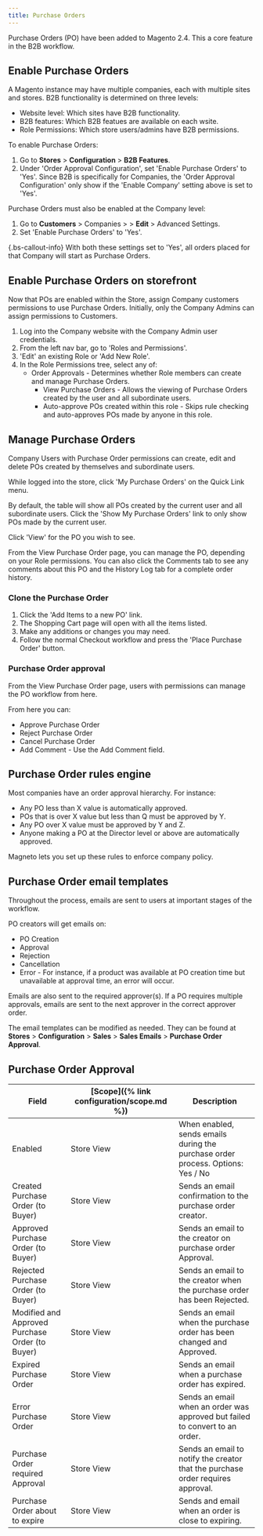 ```yaml
---
title: Purchase Orders
---
```


Purchase Orders (PO) have been added to Magento 2.4. This a core feature in the B2B workflow.

<!-- https://docs.magento.com/m2/b2b/user_guide/configuration/general/b2b-features.html -->

## Enable Purchase Orders

A Magento instance may have multiple companies, each with multiple sites and stores.
B2B functionality is determined on three levels:

*  Website level: Which sites have B2B functionality.
*  B2B features: Which B2B featues are available on each wsite.
*  Role Permissions: Which store users/admins have B2B permissions.

To enable Purchase Orders:

1. Go to **Stores** > **Configuration** > **B2B Features**.
1. Under 'Order Approval Configuration', set 'Enable Purchase Orders' to 'Yes'.
   Since B2B is specifically for Companies, the 'Order Approval Configuration' only show if the 'Enable Company' setting above is set to 'Yes'.

Purchase Orders must also be enabled at the Company level:

1. Go to **Customers** > Companies > **<Company Name>** > **Edit** > Advanced Settings.
1. Set 'Enable Purchase Orders' to 'Yes'.

{.bs-callout-info}
With both these settings set to 'Yes', all orders placed for that Company will start as Purchase Orders.

## Enable Purchase Orders on storefront

Now that POs are enabled within the Store, assign Company customers permissions to use Purchase Orders.
Initially, only the Company Admins can assign permissions to Customers.

1. Log into the Company website with the Company Admin user credentials.
1. From the left nav bar, go to 'Roles and Permissions'.
1. 'Edit' an existing Role or 'Add New Role'.
1. In the Role Permissions tree, select any of:
   *  Order Approvals - Determines whether Role members can create and manage Purchase Orders.
      *  View Purchase Orders - Allows the viewing of Purchase Orders created by the user and all subordinate users.
      *  Auto-approve POs created within this role - Skips rule checking and auto-approves POs made by anyone in this role.

## Manage Purchase Orders

Company Users with Purchase Order permissions can create, edit and delete POs created by themselves and subordinate users.

While logged into the store, click 'My Purchase Orders' on the Quick Link menu.

By default, the table will show all POs created by the current user and all subordinate users. Click the 'Show My Purchase Orders' link to only show POs made by the current user.

Click 'View' for the PO you wish to see.

From the View Purchase Order page, you can manage the PO, depending on your Role permissions.
You can also click the Comments tab to see any comments about this PO and the History Log tab for a complete order history.

<!-- Below is for https://docs.magento.com/m2/ce/user_guide/customers/account-dashboard.html area for a My Purchase Order topic. -->

### Clone the Purchase Order

1. Click the 'Add Items to a new PO' link.
1. The Shopping Cart page will open with all the items listed.
1. Make any additions or changes you may need.
1. Follow the normal Checkout workflow and press the 'Place Purchase Order' button.

### Purchase Order approval

From the View Purchase Order page, users with permissions can manage the PO workflow from here.

From here you can:

*  Approve Purchase Order
*  Reject Purchase Order
*  Cancel Purchase Order
*  Add Comment - Use the Add Comment field.

<!-- New topic might be needed for rules. -->

## Purchase Order rules engine

Most companies have an order approval hierarchy. For instance:

*  Any PO less than X value is automatically approved.
*  POs that is over X value but less than Q must be approved by Y.
*  Any PO over X value must be approved by Y and Z.
*  Anyone making a PO at the Director level or above are automatically approved.

Magneto lets you set up these rules to enforce company policy.

## Purchase Order email templates

Throughout the process, emails are sent to users at important stages of the workflow.

PO creators will get emails on:

*  PO Creation
*  Approval
*  Rejection
*  Cancellation
*  Error - For instance, if a product was available at PO creation time but unavailable at approval time, an error will occur.

Emails are also sent to the required approver(s).
If a PO requires multiple approvals, emails are sent to the next approver in the correct approver order.

The email templates can be modified as needed.
They can be found at **Stores** > **Configuration** > **Sales** > **Sales Emails** > **Purchase Order Approval**.

<!-- Added Table below goes in https://docs.magento.com/m2/ce/user_guide/configuration/sales/sales-emails.html -->

## Purchase Order Approval
|Field|[Scope]({% link configuration/scope.md %})|Description|
|--- |--- |--- |
|Enabled|Store View|When enabled, sends emails during the purchase order process. Options: Yes / No |
| Created Purchase Order (to Buyer) | Store View | Sends an email confirmation to the purchase order creator. |
| Approved Purchase Order (to Buyer) | Store View | Sends an email to the creator on purchase order Approval. |
| Rejected Purchase Order (to Buyer) | Store View | Sends an email to the creator when the purchase order has been Rejected. |
| Modified and Approved Purchase Order (to Buyer) | Store View | Sends an email when the purchase order has been changed and Approved. |
| Expired Purchase Order | Store View | Sends an email when a purchase order has expired. |
| Error Purchase Order | Store View | Sends an email when an order was approved but failed to convert to an order. |
| Purchase Order required Approval | Store View | Sends an email to notify the creator that the purchase order requires approval. |
| Purchase Order about to expire | Store View | Sends and email when an order is close to expiring.|
